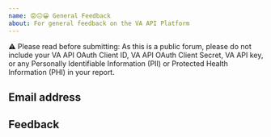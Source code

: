 ```yaml
---
name: 😡😐😀 General Feedback
about: For general feedback on the VA API Platform
---
```


⚠️ Please read before submitting: As this is a public forum, please do not include your VA API OAuth Client ID, VA API OAuth Client Secret, VA API key, or any Personally Identifiable Information (PII) or Protected Health Information (PHI) in your report.


## Email address

<!-- Please include your email address. -->


## Feedback

<!-- Please let us know your feedback here. Please be as detailed as possible. -->